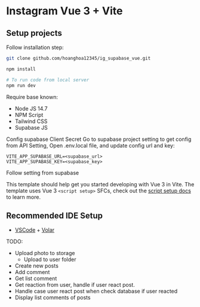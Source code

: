 # Instagram Vue 3 + Vite

## Setup projects

Follow installation step:

```bash
git clone github.com/hoanghoa12345/ig_supabase_vue.git

npm install

# To run code from local server
npm run dev
```

Require base known:

- Node JS 14.7
- NPM Script
- Tailwind CSS
- Supabase JS

Config supabase Client Secret
Go to supabase project setting to get config from API Setting,
Open .env.local file, and update config url and key:

```
VITE_APP_SUPABASE_URL=<supabase_url>
VITE_APP_SUPABASE_KEY=<supabase_key>
```

Follow setting from supabase

This template should help get you started developing with Vue 3 in Vite. The template uses Vue 3 `<script setup>` SFCs, check out the [script setup docs](https://v3.vuejs.org/api/sfc-script-setup.html#sfc-script-setup) to learn more.

## Recommended IDE Setup

- [VSCode](https://code.visualstudio.com/) + [Volar](https://marketplace.visualstudio.com/items?itemName=johnsoncodehk.volar)

TODO:

- Upload photo to storage
  - Upload to user folder
- Create new posts
- Add comment
- Get list comment
- Get reaction from user, handle if user react post.
- Handle case user react post when check database if user reacted
- Display list comments of posts
